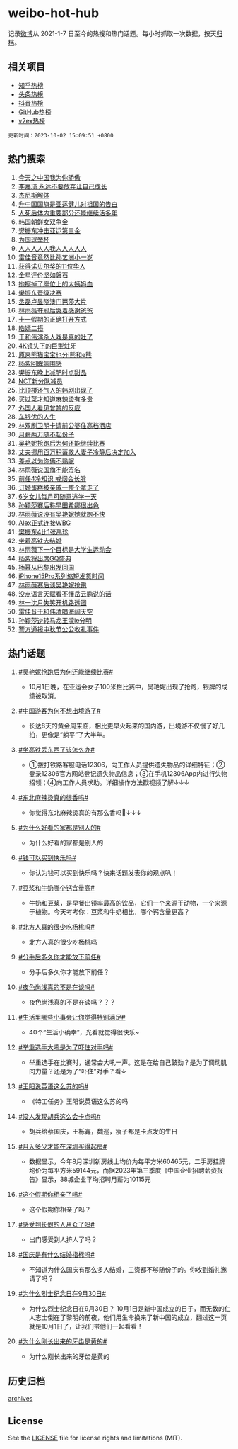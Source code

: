# weibo-hot-hub

记录[微博](https://www.weibo.com)从 2021-1-7 日至今的热搜和热门话题。每小时抓取一次数据，按天[归档](archives)。

## 相关项目

- [知乎热榜](https://github.com/lonnyzhang423/zhihu-hot-hub)
- [头条热榜](https://github.com/lonnyzhang423/toutiao-hot-hub)
- [抖音热榜](https://github.com/lonnyzhang423/douyin-hot-hub)
- [GitHub热榜](https://github.com/lonnyzhang423/github-hot-hub)
- [v2ex热榜](https://github.com/lonnyzhang423/v2ex-hot-hub)


`更新时间：2023-10-02 15:09:51 +0800`

## 热门搜索

1. [今天之中国我为你骄傲](https://m.weibo.cn/search?containerid=100103type%3D1%26t%3D10%26q%3D%23%E4%BB%8A%E5%A4%A9%E4%B9%8B%E4%B8%AD%E5%9B%BD%E6%88%91%E4%B8%BA%E4%BD%A0%E9%AA%84%E5%82%B2%23&stream_entry_id=51&isnewpage=1&extparam=seat%3D1%26c_type%3D51%26pos%3D0%26q%3D%2523%25E4%25BB%258A%25E5%25A4%25A9%25E4%25B9%258B%25E4%25B8%25AD%25E5%259B%25BD%25E6%2588%2591%25E4%25B8%25BA%25E4%25BD%25A0%25E9%25AA%2584%25E5%2582%25B2%2523%26cate%3D10103%26dgr%3D0%26filter_type%3Drealtimehot%26stream_entry_id%3D51%26display_time%3D1696230590%26pre_seqid%3D16962305905309816362)
1. [李嘉琦 永远不要放弃让自己成长](https://m.weibo.cn/search?containerid=100103type%3D1%26t%3D10%26q%3D%E6%9D%8E%E5%98%89%E7%90%A6+%E6%B0%B8%E8%BF%9C%E4%B8%8D%E8%A6%81%E6%94%BE%E5%BC%83%E8%AE%A9%E8%87%AA%E5%B7%B1%E6%88%90%E9%95%BF&stream_entry_id=31&isnewpage=1&extparam=seat%3D1%26pos%3D0%26q%3D%25E6%259D%258E%25E5%2598%2589%25E7%2590%25A6%2520%25E6%25B0%25B8%25E8%25BF%259C%25E4%25B8%258D%25E8%25A6%2581%25E6%2594%25BE%25E5%25BC%2583%25E8%25AE%25A9%25E8%2587%25AA%25E5%25B7%25B1%25E6%2588%2590%25E9%2595%25BF%26flag%3D1%26dgr%3D0%26c_type%3D31%26stream_entry_id%3D31%26realpos%3D1%26cate%3D5001%26filter_type%3Drealtimehot%26band_rank%3D1%26lcate%3D5001%26display_time%3D1696230590%26pre_seqid%3D16962305905309816362)
1. [杰尼斯解体](https://m.weibo.cn/search?containerid=100103type%3D1%26t%3D10%26q%3D%E6%9D%B0%E5%B0%BC%E6%96%AF%E8%A7%A3%E4%BD%93&stream_entry_id=31&isnewpage=1&extparam=seat%3D1%26pos%3D1%26q%3D%25E6%259D%25B0%25E5%25B0%25BC%25E6%2596%25AF%25E8%25A7%25A3%25E4%25BD%2593%26flag%3D16%26dgr%3D0%26c_type%3D31%26stream_entry_id%3D31%26realpos%3D2%26cate%3D5001%26filter_type%3Drealtimehot%26band_rank%3D2%26lcate%3D5001%26display_time%3D1696230590%26pre_seqid%3D16962305905309816362)
1. [升中国国旗是亚运健儿对祖国的告白](https://m.weibo.cn/search?containerid=100103type%3D1%26t%3D10%26q%3D%23%E5%8D%87%E4%B8%AD%E5%9B%BD%E5%9B%BD%E6%97%97%E6%98%AF%E4%BA%9A%E8%BF%90%E5%81%A5%E5%84%BF%E5%AF%B9%E7%A5%96%E5%9B%BD%E7%9A%84%E5%91%8A%E7%99%BD%23&stream_entry_id=31&isnewpage=1&extparam=seat%3D1%26pos%3D2%26q%3D%2523%25E5%258D%2587%25E4%25B8%25AD%25E5%259B%25BD%25E5%259B%25BD%25E6%2597%2597%25E6%2598%25AF%25E4%25BA%259A%25E8%25BF%2590%25E5%2581%25A5%25E5%2584%25BF%25E5%25AF%25B9%25E7%25A5%2596%25E5%259B%25BD%25E7%259A%2584%25E5%2591%258A%25E7%2599%25BD%2523%26flag%3D32768%26dgr%3D0%26c_type%3D31%26stream_entry_id%3D31%26realpos%3D3%26cate%3D5001%26filter_type%3Drealtimehot%26band_rank%3D3%26lcate%3D5001%26display_time%3D1696230590%26pre_seqid%3D16962305905309816362)
1. [人死后体内重要部分还能继续活多年](https://m.weibo.cn/search?containerid=100103type%3D1%26t%3D10%26q%3D%23%E4%BA%BA%E6%AD%BB%E5%90%8E%E4%BD%93%E5%86%85%E9%87%8D%E8%A6%81%E9%83%A8%E5%88%86%E8%BF%98%E8%83%BD%E7%BB%A7%E7%BB%AD%E6%B4%BB%E5%A4%9A%E5%B9%B4%23&stream_entry_id=31&isnewpage=1&extparam=seat%3D1%26pos%3D3%26q%3D%2523%25E4%25BA%25BA%25E6%25AD%25BB%25E5%2590%258E%25E4%25BD%2593%25E5%2586%2585%25E9%2587%258D%25E8%25A6%2581%25E9%2583%25A8%25E5%2588%2586%25E8%25BF%2598%25E8%2583%25BD%25E7%25BB%25A7%25E7%25BB%25AD%25E6%25B4%25BB%25E5%25A4%259A%25E5%25B9%25B4%2523%26flag%3D1%26dgr%3D0%26c_type%3D31%26stream_entry_id%3D31%26realpos%3D4%26cate%3D5001%26filter_type%3Drealtimehot%26band_rank%3D4%26lcate%3D5001%26display_time%3D1696230590%26pre_seqid%3D16962305905309816362)
1. [韩国朝鲜女双争金](https://m.weibo.cn/search?containerid=100103type%3D1%26t%3D10%26q%3D%23%E9%9F%A9%E5%9B%BD%E6%9C%9D%E9%B2%9C%E5%A5%B3%E5%8F%8C%E4%BA%89%E9%87%91%23&stream_entry_id=31&isnewpage=1&extparam=seat%3D1%26pos%3D4%26q%3D%2523%25E9%259F%25A9%25E5%259B%25BD%25E6%259C%259D%25E9%25B2%259C%25E5%25A5%25B3%25E5%258F%258C%25E4%25BA%2589%25E9%2587%2591%2523%26flag%3D1%26dgr%3D0%26c_type%3D31%26stream_entry_id%3D31%26realpos%3D5%26cate%3D5001%26filter_type%3Drealtimehot%26band_rank%3D5%26lcate%3D5001%26display_time%3D1696230590%26pre_seqid%3D16962305905309816362)
1. [樊振东冲击亚运第三金](https://m.weibo.cn/search?containerid=100103type%3D1%26t%3D10%26q%3D%23%E6%A8%8A%E6%8C%AF%E4%B8%9C%E5%86%B2%E5%87%BB%E4%BA%9A%E8%BF%90%E7%AC%AC%E4%B8%89%E9%87%91%23&stream_entry_id=31&isnewpage=1&extparam=seat%3D1%26pos%3D5%26q%3D%2523%25E6%25A8%258A%25E6%258C%25AF%25E4%25B8%259C%25E5%2586%25B2%25E5%2587%25BB%25E4%25BA%259A%25E8%25BF%2590%25E7%25AC%25AC%25E4%25B8%2589%25E9%2587%2591%2523%26flag%3D0%26dgr%3D0%26c_type%3D31%26stream_entry_id%3D31%26realpos%3D6%26cate%3D5001%26filter_type%3Drealtimehot%26band_rank%3D6%26lcate%3D5001%26display_time%3D1696230590%26pre_seqid%3D16962305905309816362)
1. [为国球举杯](https://m.weibo.cn/search?containerid=100103type%3D1%26t%3D10%26q%3D%23%E4%B8%BA%E5%9B%BD%E7%90%83%E4%B8%BE%E6%9D%AF%23&stream_entry_id=31&isnewpage=1&extparam=seat%3D1%26is_ad_pos%3D1%26pos%3D6%26q%3D%2523%25E4%25B8%25BA%25E5%259B%25BD%25E7%2590%2583%25E4%25B8%25BE%25E6%259D%25AF%2523%26filter_type%3Drealtimehot%26dgr%3D0%26adid%3D206751%26c_type%3D31%26stream_entry_id%3D31%26cate%3D5001%26topic_ad%3D1%26band_rank%3D7%26lcate%3D5001%26display_time%3D1696230590%26pre_seqid%3D16962305905309816362)
1. [人人人人人我人人人人人](https://m.weibo.cn/search?containerid=100103type%3D1%26t%3D10%26q%3D%23%E4%BA%BA%E4%BA%BA%E4%BA%BA%E4%BA%BA%E4%BA%BA%E6%88%91%E4%BA%BA%E4%BA%BA%E4%BA%BA%E4%BA%BA%E4%BA%BA%23&stream_entry_id=31&isnewpage=1&extparam=seat%3D1%26pos%3D7%26q%3D%2523%25E4%25BA%25BA%25E4%25BA%25BA%25E4%25BA%25BA%25E4%25BA%25BA%25E4%25BA%25BA%25E6%2588%2591%25E4%25BA%25BA%25E4%25BA%25BA%25E4%25BA%25BA%25E4%25BA%25BA%25E4%25BA%25BA%2523%26flag%3D2%26dgr%3D0%26c_type%3D31%26stream_entry_id%3D31%26realpos%3D7%26cate%3D5001%26filter_type%3Drealtimehot%26band_rank%3D7%26lcate%3D5001%26display_time%3D1696230590%26pre_seqid%3D16962305905309816362)
1. [雷佳音竟然比孙艺洲小一岁](https://m.weibo.cn/search?containerid=100103type%3D1%26t%3D10%26q%3D%23%E9%9B%B7%E4%BD%B3%E9%9F%B3%E7%AB%9F%E7%84%B6%E6%AF%94%E5%AD%99%E8%89%BA%E6%B4%B2%E5%B0%8F%E4%B8%80%E5%B2%81%23&stream_entry_id=31&isnewpage=1&extparam=seat%3D1%26pos%3D8%26q%3D%2523%25E9%259B%25B7%25E4%25BD%25B3%25E9%259F%25B3%25E7%25AB%259F%25E7%2584%25B6%25E6%25AF%2594%25E5%25AD%2599%25E8%2589%25BA%25E6%25B4%25B2%25E5%25B0%258F%25E4%25B8%2580%25E5%25B2%2581%2523%26flag%3D1%26dgr%3D0%26c_type%3D31%26stream_entry_id%3D31%26realpos%3D8%26cate%3D5001%26filter_type%3Drealtimehot%26band_rank%3D8%26lcate%3D5001%26display_time%3D1696230590%26pre_seqid%3D16962305905309816362)
1. [获得诺贝尔奖的11位华人](https://m.weibo.cn/search?containerid=100103type%3D1%26t%3D10%26q%3D%E8%8E%B7%E5%BE%97%E8%AF%BA%E8%B4%9D%E5%B0%94%E5%A5%96%E7%9A%8411%E4%BD%8D%E5%8D%8E%E4%BA%BA&stream_entry_id=31&isnewpage=1&extparam=seat%3D1%26pos%3D9%26q%3D%25E8%258E%25B7%25E5%25BE%2597%25E8%25AF%25BA%25E8%25B4%259D%25E5%25B0%2594%25E5%25A5%2596%25E7%259A%258411%25E4%25BD%258D%25E5%258D%258E%25E4%25BA%25BA%26flag%3D1%26dgr%3D0%26c_type%3D31%26stream_entry_id%3D31%26realpos%3D9%26cate%3D5001%26filter_type%3Drealtimehot%26band_rank%3D9%26lcate%3D5001%26display_time%3D1696230590%26pre_seqid%3D16962305905309816362)
1. [金星评价坚如磐石](https://m.weibo.cn/search?containerid=100103type%3D1%26t%3D10%26q%3D%23%E9%87%91%E6%98%9F%E8%AF%84%E4%BB%B7%E5%9D%9A%E5%A6%82%E7%A3%90%E7%9F%B3%23&stream_entry_id=31&isnewpage=1&extparam=seat%3D1%26pos%3D10%26q%3D%2523%25E9%2587%2591%25E6%2598%259F%25E8%25AF%2584%25E4%25BB%25B7%25E5%259D%259A%25E5%25A6%2582%25E7%25A3%2590%25E7%259F%25B3%2523%26flag%3D2%26dgr%3D0%26c_type%3D31%26stream_entry_id%3D31%26realpos%3D10%26cate%3D5001%26filter_type%3Drealtimehot%26band_rank%3D10%26lcate%3D5001%26display_time%3D1696230590%26pre_seqid%3D16962305905309816362)
1. [她擦掉了座位上的大姨妈血](https://m.weibo.cn/search?containerid=100103type%3D1%26t%3D10%26q%3D%23%E5%A5%B9%E6%93%A6%E6%8E%89%E4%BA%86%E5%BA%A7%E4%BD%8D%E4%B8%8A%E7%9A%84%E5%A4%A7%E5%A7%A8%E5%A6%88%E8%A1%80%23&stream_entry_id=31&isnewpage=1&extparam=seat%3D1%26pos%3D11%26q%3D%2523%25E5%25A5%25B9%25E6%2593%25A6%25E6%258E%2589%25E4%25BA%2586%25E5%25BA%25A7%25E4%25BD%258D%25E4%25B8%258A%25E7%259A%2584%25E5%25A4%25A7%25E5%25A7%25A8%25E5%25A6%2588%25E8%25A1%2580%2523%26flag%3D1%26dgr%3D0%26c_type%3D31%26stream_entry_id%3D31%26realpos%3D11%26cate%3D5001%26filter_type%3Drealtimehot%26band_rank%3D11%26lcate%3D5001%26display_time%3D1696230590%26pre_seqid%3D16962305905309816362)
1. [樊振东晋级决赛](https://m.weibo.cn/search?containerid=100103type%3D1%26t%3D10%26q%3D%23%E6%A8%8A%E6%8C%AF%E4%B8%9C%E6%99%8B%E7%BA%A7%E5%86%B3%E8%B5%9B%23&stream_entry_id=31&isnewpage=1&extparam=seat%3D1%26pos%3D12%26q%3D%2523%25E6%25A8%258A%25E6%258C%25AF%25E4%25B8%259C%25E6%2599%258B%25E7%25BA%25A7%25E5%2586%25B3%25E8%25B5%259B%2523%26flag%3D1%26dgr%3D0%26c_type%3D31%26stream_entry_id%3D31%26realpos%3D12%26cate%3D5001%26filter_type%3Drealtimehot%26band_rank%3D12%26lcate%3D5001%26display_time%3D1696230590%26pre_seqid%3D16962305905309816362)
1. [丞磊卢昱晓澳门芭莎大片](https://m.weibo.cn/search?containerid=100103type%3D1%26t%3D10%26q%3D%23%E4%B8%9E%E7%A3%8A%E5%8D%A2%E6%98%B1%E6%99%93%E6%BE%B3%E9%97%A8%E8%8A%AD%E8%8E%8E%E5%A4%A7%E7%89%87%23&stream_entry_id=31&isnewpage=1&extparam=seat%3D1%26pos%3D13%26q%3D%2523%25E4%25B8%259E%25E7%25A3%258A%25E5%258D%25A2%25E6%2598%25B1%25E6%2599%2593%25E6%25BE%25B3%25E9%2597%25A8%25E8%258A%25AD%25E8%258E%258E%25E5%25A4%25A7%25E7%2589%2587%2523%26flag%3D0%26dgr%3D0%26c_type%3D31%26stream_entry_id%3D31%26realpos%3D13%26cate%3D5001%26filter_type%3Drealtimehot%26band_rank%3D13%26lcate%3D5001%26display_time%3D1696230590%26pre_seqid%3D16962305905309816362)
1. [林雨薇夺冠后哭着感谢爸爸](https://m.weibo.cn/search?containerid=100103type%3D1%26t%3D10%26q%3D%23%E6%9E%97%E9%9B%A8%E8%96%87%E5%A4%BA%E5%86%A0%E5%90%8E%E5%93%AD%E7%9D%80%E6%84%9F%E8%B0%A2%E7%88%B8%E7%88%B8%23&stream_entry_id=31&isnewpage=1&extparam=seat%3D1%26pos%3D14%26q%3D%2523%25E6%259E%2597%25E9%259B%25A8%25E8%2596%2587%25E5%25A4%25BA%25E5%2586%25A0%25E5%2590%258E%25E5%2593%25AD%25E7%259D%2580%25E6%2584%259F%25E8%25B0%25A2%25E7%2588%25B8%25E7%2588%25B8%2523%26flag%3D32768%26dgr%3D0%26c_type%3D31%26stream_entry_id%3D31%26realpos%3D14%26cate%3D5001%26filter_type%3Drealtimehot%26band_rank%3D14%26lcate%3D5001%26display_time%3D1696230590%26pre_seqid%3D16962305905309816362)
1. [十一假期的正确打开方式](https://m.weibo.cn/search?containerid=100103type%3D1%26t%3D10%26q%3D%23%E5%8D%81%E4%B8%80%E5%81%87%E6%9C%9F%E7%9A%84%E6%AD%A3%E7%A1%AE%E6%89%93%E5%BC%80%E6%96%B9%E5%BC%8F%23&stream_entry_id=31&isnewpage=1&extparam=seat%3D1%26pos%3D15%26q%3D%2523%25E5%258D%2581%25E4%25B8%2580%25E5%2581%2587%25E6%259C%259F%25E7%259A%2584%25E6%25AD%25A3%25E7%25A1%25AE%25E6%2589%2593%25E5%25BC%2580%25E6%2596%25B9%25E5%25BC%258F%2523%26flag%3D0%26adid%3D206928%26dgr%3D0%26c_type%3D31%26stream_entry_id%3D31%26realpos%3D15%26cate%3D5001%26filter_type%3Drealtimehot%26band_rank%3D15%26lcate%3D5001%26display_time%3D1696230590%26pre_seqid%3D16962305905309816362)
1. [皓嫣二搭](https://m.weibo.cn/search?containerid=100103type%3D1%26t%3D10%26q%3D%E7%9A%93%E5%AB%A3%E4%BA%8C%E6%90%AD&stream_entry_id=31&isnewpage=1&extparam=seat%3D1%26pos%3D16%26q%3D%25E7%259A%2593%25E5%25AB%25A3%25E4%25BA%258C%25E6%2590%25AD%26flag%3D2%26dgr%3D0%26c_type%3D31%26stream_entry_id%3D31%26realpos%3D16%26cate%3D5001%26filter_type%3Drealtimehot%26band_rank%3D16%26lcate%3D5001%26display_time%3D1696230590%26pre_seqid%3D16962305905309816362)
1. [于和伟演杀人戏是真的吐了](https://m.weibo.cn/search?containerid=100103type%3D1%26t%3D10%26q%3D%23%E4%BA%8E%E5%92%8C%E4%BC%9F%E6%BC%94%E6%9D%80%E4%BA%BA%E6%88%8F%E6%98%AF%E7%9C%9F%E7%9A%84%E5%90%90%E4%BA%86%23&stream_entry_id=31&isnewpage=1&extparam=seat%3D1%26pos%3D17%26q%3D%2523%25E4%25BA%258E%25E5%2592%258C%25E4%25BC%259F%25E6%25BC%2594%25E6%259D%2580%25E4%25BA%25BA%25E6%2588%258F%25E6%2598%25AF%25E7%259C%259F%25E7%259A%2584%25E5%2590%2590%25E4%25BA%2586%2523%26flag%3D1%26dgr%3D0%26c_type%3D31%26stream_entry_id%3D31%26realpos%3D17%26cate%3D5001%26filter_type%3Drealtimehot%26band_rank%3D17%26lcate%3D5001%26display_time%3D1696230590%26pre_seqid%3D16962305905309816362)
1. [4K镜头下的巨型蛀牙](https://m.weibo.cn/search?containerid=100103type%3D1%26t%3D10%26q%3D4K%E9%95%9C%E5%A4%B4%E4%B8%8B%E7%9A%84%E5%B7%A8%E5%9E%8B%E8%9B%80%E7%89%99&stream_entry_id=31&isnewpage=1&extparam=seat%3D1%26pos%3D18%26q%3D4K%25E9%2595%259C%25E5%25A4%25B4%25E4%25B8%258B%25E7%259A%2584%25E5%25B7%25A8%25E5%259E%258B%25E8%259B%2580%25E7%2589%2599%26flag%3D1%26dgr%3D0%26c_type%3D31%26stream_entry_id%3D31%26realpos%3D18%26cate%3D5001%26filter_type%3Drealtimehot%26band_rank%3D18%26lcate%3D5001%26display_time%3D1696230590%26pre_seqid%3D16962305905309816362)
1. [原来熊猫宝宝也分i熊和e熊](https://m.weibo.cn/search?containerid=100103type%3D1%26t%3D10%26q%3D%23%E5%8E%9F%E6%9D%A5%E7%86%8A%E7%8C%AB%E5%AE%9D%E5%AE%9D%E4%B9%9F%E5%88%86i%E7%86%8A%E5%92%8Ce%E7%86%8A%23&stream_entry_id=31&isnewpage=1&extparam=seat%3D1%26pos%3D19%26q%3D%2523%25E5%258E%259F%25E6%259D%25A5%25E7%2586%258A%25E7%258C%25AB%25E5%25AE%259D%25E5%25AE%259D%25E4%25B9%259F%25E5%2588%2586i%25E7%2586%258A%25E5%2592%258Ce%25E7%2586%258A%2523%26flag%3D32768%26dgr%3D0%26c_type%3D31%26stream_entry_id%3D31%26realpos%3D19%26cate%3D5001%26filter_type%3Drealtimehot%26band_rank%3D19%26lcate%3D5001%26display_time%3D1696230590%26pre_seqid%3D16962305905309816362)
1. [杨紫回眸氛围感](https://m.weibo.cn/search?containerid=100103type%3D1%26t%3D10%26q%3D%23%E6%9D%A8%E7%B4%AB%E5%9B%9E%E7%9C%B8%E6%B0%9B%E5%9B%B4%E6%84%9F%23&stream_entry_id=31&isnewpage=1&extparam=seat%3D1%26pos%3D20%26q%3D%2523%25E6%259D%25A8%25E7%25B4%25AB%25E5%259B%259E%25E7%259C%25B8%25E6%25B0%259B%25E5%259B%25B4%25E6%2584%259F%2523%26flag%3D1%26dgr%3D0%26c_type%3D31%26stream_entry_id%3D31%26realpos%3D20%26cate%3D5001%26filter_type%3Drealtimehot%26band_rank%3D20%26lcate%3D5001%26display_time%3D1696230590%26pre_seqid%3D16962305905309816362)
1. [樊振东晚上减肥时点甜品](https://m.weibo.cn/search?containerid=100103type%3D1%26t%3D10%26q%3D%23%E6%A8%8A%E6%8C%AF%E4%B8%9C%E6%99%9A%E4%B8%8A%E5%87%8F%E8%82%A5%E6%97%B6%E7%82%B9%E7%94%9C%E5%93%81%23&stream_entry_id=31&isnewpage=1&extparam=seat%3D1%26pos%3D21%26q%3D%2523%25E6%25A8%258A%25E6%258C%25AF%25E4%25B8%259C%25E6%2599%259A%25E4%25B8%258A%25E5%2587%258F%25E8%2582%25A5%25E6%2597%25B6%25E7%2582%25B9%25E7%2594%259C%25E5%2593%2581%2523%26flag%3D0%26dgr%3D0%26c_type%3D31%26stream_entry_id%3D31%26realpos%3D21%26cate%3D5001%26filter_type%3Drealtimehot%26band_rank%3D21%26lcate%3D5001%26display_time%3D1696230590%26pre_seqid%3D16962305905309816362)
1. [NCT新分队减员](https://m.weibo.cn/search?containerid=100103type%3D1%26t%3D10%26q%3D%23NCT%E6%96%B0%E5%88%86%E9%98%9F%E5%87%8F%E5%91%98%23&stream_entry_id=31&isnewpage=1&extparam=seat%3D1%26pos%3D22%26q%3D%2523NCT%25E6%2596%25B0%25E5%2588%2586%25E9%2598%259F%25E5%2587%258F%25E5%2591%2598%2523%26flag%3D1%26dgr%3D0%26c_type%3D31%26stream_entry_id%3D31%26realpos%3D22%26cate%3D5001%26filter_type%3Drealtimehot%26band_rank%3D22%26lcate%3D5001%26display_time%3D1696230590%26pre_seqid%3D16962305905309816362)
1. [比顶楼还气人的韩剧出现了](https://m.weibo.cn/search?containerid=100103type%3D1%26t%3D10%26q%3D%23%E6%AF%94%E9%A1%B6%E6%A5%BC%E8%BF%98%E6%B0%94%E4%BA%BA%E7%9A%84%E9%9F%A9%E5%89%A7%E5%87%BA%E7%8E%B0%E4%BA%86%23&stream_entry_id=31&isnewpage=1&extparam=seat%3D1%26pos%3D23%26q%3D%2523%25E6%25AF%2594%25E9%25A1%25B6%25E6%25A5%25BC%25E8%25BF%2598%25E6%25B0%2594%25E4%25BA%25BA%25E7%259A%2584%25E9%259F%25A9%25E5%2589%25A7%25E5%2587%25BA%25E7%258E%25B0%25E4%25BA%2586%2523%26flag%3D0%26dgr%3D0%26c_type%3D31%26stream_entry_id%3D31%26realpos%3D23%26cate%3D5001%26filter_type%3Drealtimehot%26band_rank%3D23%26lcate%3D5001%26display_time%3D1696230590%26pre_seqid%3D16962305905309816362)
1. [买过菜才知道麻辣烫有多贵](https://m.weibo.cn/search?containerid=100103type%3D1%26t%3D10%26q%3D%23%E4%B9%B0%E8%BF%87%E8%8F%9C%E6%89%8D%E7%9F%A5%E9%81%93%E9%BA%BB%E8%BE%A3%E7%83%AB%E6%9C%89%E5%A4%9A%E8%B4%B5%23&stream_entry_id=31&isnewpage=1&extparam=seat%3D1%26pos%3D24%26q%3D%2523%25E4%25B9%25B0%25E8%25BF%2587%25E8%258F%259C%25E6%2589%258D%25E7%259F%25A5%25E9%2581%2593%25E9%25BA%25BB%25E8%25BE%25A3%25E7%2583%25AB%25E6%259C%2589%25E5%25A4%259A%25E8%25B4%25B5%2523%26flag%3D1%26dgr%3D0%26c_type%3D31%26stream_entry_id%3D31%26realpos%3D24%26cate%3D5001%26filter_type%3Drealtimehot%26band_rank%3D24%26lcate%3D5001%26display_time%3D1696230590%26pre_seqid%3D16962305905309816362)
1. [外国人看见曾黎的反应](https://m.weibo.cn/search?containerid=100103type%3D1%26t%3D10%26q%3D%23%E5%A4%96%E5%9B%BD%E4%BA%BA%E7%9C%8B%E8%A7%81%E6%9B%BE%E9%BB%8E%E7%9A%84%E5%8F%8D%E5%BA%94%23&stream_entry_id=31&isnewpage=1&extparam=seat%3D1%26pos%3D25%26q%3D%2523%25E5%25A4%2596%25E5%259B%25BD%25E4%25BA%25BA%25E7%259C%258B%25E8%25A7%2581%25E6%259B%25BE%25E9%25BB%258E%25E7%259A%2584%25E5%258F%258D%25E5%25BA%2594%2523%26flag%3D2%26dgr%3D0%26c_type%3D31%26stream_entry_id%3D31%26realpos%3D25%26cate%3D5001%26filter_type%3Drealtimehot%26band_rank%3D25%26lcate%3D5001%26display_time%3D1696230590%26pre_seqid%3D16962305905309816362)
1. [车银优的人生](https://m.weibo.cn/search?containerid=100103type%3D1%26t%3D10%26q%3D%23%E8%BD%A6%E9%93%B6%E4%BC%98%E7%9A%84%E4%BA%BA%E7%94%9F%23&stream_entry_id=31&isnewpage=1&extparam=seat%3D1%26pos%3D26%26q%3D%2523%25E8%25BD%25A6%25E9%2593%25B6%25E4%25BC%2598%25E7%259A%2584%25E4%25BA%25BA%25E7%2594%259F%2523%26flag%3D1%26dgr%3D0%26c_type%3D31%26stream_entry_id%3D31%26realpos%3D26%26cate%3D5001%26filter_type%3Drealtimehot%26band_rank%3D26%26lcate%3D5001%26display_time%3D1696230590%26pre_seqid%3D16962305905309816362)
1. [林双刷卫明卡请前公婆住高档酒店](https://m.weibo.cn/search?containerid=100103type%3D1%26t%3D10%26q%3D%23%E6%9E%97%E5%8F%8C%E5%88%B7%E5%8D%AB%E6%98%8E%E5%8D%A1%E8%AF%B7%E5%89%8D%E5%85%AC%E5%A9%86%E4%BD%8F%E9%AB%98%E6%A1%A3%E9%85%92%E5%BA%97%23&stream_entry_id=31&isnewpage=1&extparam=seat%3D1%26pos%3D27%26q%3D%2523%25E6%259E%2597%25E5%258F%258C%25E5%2588%25B7%25E5%258D%25AB%25E6%2598%258E%25E5%258D%25A1%25E8%25AF%25B7%25E5%2589%258D%25E5%2585%25AC%25E5%25A9%2586%25E4%25BD%258F%25E9%25AB%2598%25E6%25A1%25A3%25E9%2585%2592%25E5%25BA%2597%2523%26flag%3D1%26dgr%3D0%26c_type%3D31%26stream_entry_id%3D31%26realpos%3D27%26cate%3D5001%26filter_type%3Drealtimehot%26band_rank%3D27%26lcate%3D5001%26display_time%3D1696230590%26pre_seqid%3D16962305905309816362)
1. [月薪两万随不起份子](https://m.weibo.cn/search?containerid=100103type%3D1%26t%3D10%26q%3D%23%E6%9C%88%E8%96%AA%E4%B8%A4%E4%B8%87%E9%9A%8F%E4%B8%8D%E8%B5%B7%E4%BB%BD%E5%AD%90%23&stream_entry_id=31&isnewpage=1&extparam=seat%3D1%26pos%3D28%26q%3D%2523%25E6%259C%2588%25E8%2596%25AA%25E4%25B8%25A4%25E4%25B8%2587%25E9%259A%258F%25E4%25B8%258D%25E8%25B5%25B7%25E4%25BB%25BD%25E5%25AD%2590%2523%26flag%3D1%26dgr%3D0%26c_type%3D31%26stream_entry_id%3D31%26realpos%3D28%26cate%3D5001%26filter_type%3Drealtimehot%26band_rank%3D28%26lcate%3D5001%26display_time%3D1696230590%26pre_seqid%3D16962305905309816362)
1. [吴艳妮抢跑后为何还能继续比赛](https://m.weibo.cn/search?containerid=100103type%3D1%26t%3D10%26q%3D%23%E5%90%B4%E8%89%B3%E5%A6%AE%E6%8A%A2%E8%B7%91%E5%90%8E%E4%B8%BA%E4%BD%95%E8%BF%98%E8%83%BD%E7%BB%A7%E7%BB%AD%E6%AF%94%E8%B5%9B%23&stream_entry_id=31&isnewpage=1&extparam=seat%3D1%26pos%3D29%26q%3D%2523%25E5%2590%25B4%25E8%2589%25B3%25E5%25A6%25AE%25E6%258A%25A2%25E8%25B7%2591%25E5%2590%258E%25E4%25B8%25BA%25E4%25BD%2595%25E8%25BF%2598%25E8%2583%25BD%25E7%25BB%25A7%25E7%25BB%25AD%25E6%25AF%2594%25E8%25B5%259B%2523%26flag%3D0%26dgr%3D0%26c_type%3D31%26stream_entry_id%3D31%26realpos%3D29%26cate%3D5001%26filter_type%3Drealtimehot%26band_rank%3D29%26lcate%3D5001%26display_time%3D1696230590%26pre_seqid%3D16962305905309816362)
1. [丈夫挪用百万积蓄救人妻子冷静后决定加入](https://m.weibo.cn/search?containerid=100103type%3D1%26t%3D10%26q%3D%23%E4%B8%88%E5%A4%AB%E6%8C%AA%E7%94%A8%E7%99%BE%E4%B8%87%E7%A7%AF%E8%93%84%E6%95%91%E4%BA%BA%E5%A6%BB%E5%AD%90%E5%86%B7%E9%9D%99%E5%90%8E%E5%86%B3%E5%AE%9A%E5%8A%A0%E5%85%A5%23&stream_entry_id=31&isnewpage=1&extparam=seat%3D1%26pos%3D30%26q%3D%2523%25E4%25B8%2588%25E5%25A4%25AB%25E6%258C%25AA%25E7%2594%25A8%25E7%2599%25BE%25E4%25B8%2587%25E7%25A7%25AF%25E8%2593%2584%25E6%2595%2591%25E4%25BA%25BA%25E5%25A6%25BB%25E5%25AD%2590%25E5%2586%25B7%25E9%259D%2599%25E5%2590%258E%25E5%2586%25B3%25E5%25AE%259A%25E5%258A%25A0%25E5%2585%25A5%2523%26flag%3D32768%26dgr%3D0%26c_type%3D31%26stream_entry_id%3D31%26realpos%3D30%26cate%3D5001%26filter_type%3Drealtimehot%26band_rank%3D30%26lcate%3D5001%26display_time%3D1696230590%26pre_seqid%3D16962305905309816362)
1. [差点以为你俩不熟呢](https://m.weibo.cn/search?containerid=100103type%3D1%26t%3D10%26q%3D%23%E5%B7%AE%E7%82%B9%E4%BB%A5%E4%B8%BA%E4%BD%A0%E4%BF%A9%E4%B8%8D%E7%86%9F%E5%91%A2%23&stream_entry_id=31&isnewpage=1&extparam=seat%3D1%26pos%3D31%26q%3D%2523%25E5%25B7%25AE%25E7%2582%25B9%25E4%25BB%25A5%25E4%25B8%25BA%25E4%25BD%25A0%25E4%25BF%25A9%25E4%25B8%258D%25E7%2586%259F%25E5%2591%25A2%2523%26flag%3D1%26dgr%3D0%26c_type%3D31%26stream_entry_id%3D31%26realpos%3D31%26cate%3D5001%26filter_type%3Drealtimehot%26band_rank%3D31%26lcate%3D5001%26display_time%3D1696230590%26pre_seqid%3D16962305905309816362)
1. [林雨薇说国旗不能签名](https://m.weibo.cn/search?containerid=100103type%3D1%26t%3D10%26q%3D%23%E6%9E%97%E9%9B%A8%E8%96%87%E8%AF%B4%E5%9B%BD%E6%97%97%E4%B8%8D%E8%83%BD%E7%AD%BE%E5%90%8D%23&stream_entry_id=31&isnewpage=1&extparam=seat%3D1%26pos%3D32%26q%3D%2523%25E6%259E%2597%25E9%259B%25A8%25E8%2596%2587%25E8%25AF%25B4%25E5%259B%25BD%25E6%2597%2597%25E4%25B8%258D%25E8%2583%25BD%25E7%25AD%25BE%25E5%2590%258D%2523%26flag%3D1%26dgr%3D0%26c_type%3D31%26stream_entry_id%3D31%26realpos%3D32%26cate%3D5001%26filter_type%3Drealtimehot%26band_rank%3D32%26lcate%3D5001%26display_time%3D1696230590%26pre_seqid%3D16962305905309816362)
1. [前任4冷知识 戒烟会长胖](https://m.weibo.cn/search?containerid=100103type%3D1%26t%3D10%26q%3D%E5%89%8D%E4%BB%BB4%E5%86%B7%E7%9F%A5%E8%AF%86+%E6%88%92%E7%83%9F%E4%BC%9A%E9%95%BF%E8%83%96&stream_entry_id=31&isnewpage=1&extparam=seat%3D1%26pos%3D33%26q%3D%25E5%2589%258D%25E4%25BB%25BB4%25E5%2586%25B7%25E7%259F%25A5%25E8%25AF%2586%2520%25E6%2588%2592%25E7%2583%259F%25E4%25BC%259A%25E9%2595%25BF%25E8%2583%2596%26flag%3D0%26dgr%3D0%26c_type%3D31%26stream_entry_id%3D31%26realpos%3D33%26cate%3D5001%26filter_type%3Drealtimehot%26band_rank%3D33%26lcate%3D5001%26display_time%3D1696230590%26pre_seqid%3D16962305905309816362)
1. [订婚蛋糕被亲戚一整个拿走了](https://m.weibo.cn/search?containerid=100103type%3D1%26t%3D10%26q%3D%23%E8%AE%A2%E5%A9%9A%E8%9B%8B%E7%B3%95%E8%A2%AB%E4%BA%B2%E6%88%9A%E4%B8%80%E6%95%B4%E4%B8%AA%E6%8B%BF%E8%B5%B0%E4%BA%86%23&stream_entry_id=31&isnewpage=1&extparam=seat%3D1%26pos%3D34%26q%3D%2523%25E8%25AE%25A2%25E5%25A9%259A%25E8%259B%258B%25E7%25B3%2595%25E8%25A2%25AB%25E4%25BA%25B2%25E6%2588%259A%25E4%25B8%2580%25E6%2595%25B4%25E4%25B8%25AA%25E6%258B%25BF%25E8%25B5%25B0%25E4%25BA%2586%2523%26flag%3D0%26dgr%3D0%26c_type%3D31%26stream_entry_id%3D31%26realpos%3D34%26cate%3D5001%26filter_type%3Drealtimehot%26band_rank%3D34%26lcate%3D5001%26display_time%3D1696230590%26pre_seqid%3D16962305905309816362)
1. [6岁女儿每月可随意逃学一天](https://m.weibo.cn/search?containerid=100103type%3D1%26t%3D10%26q%3D6%E5%B2%81%E5%A5%B3%E5%84%BF%E6%AF%8F%E6%9C%88%E5%8F%AF%E9%9A%8F%E6%84%8F%E9%80%83%E5%AD%A6%E4%B8%80%E5%A4%A9&stream_entry_id=31&isnewpage=1&extparam=seat%3D1%26pos%3D35%26q%3D6%25E5%25B2%2581%25E5%25A5%25B3%25E5%2584%25BF%25E6%25AF%258F%25E6%259C%2588%25E5%258F%25AF%25E9%259A%258F%25E6%2584%258F%25E9%2580%2583%25E5%25AD%25A6%25E4%25B8%2580%25E5%25A4%25A9%26flag%3D0%26dgr%3D0%26c_type%3D31%26stream_entry_id%3D31%26realpos%3D35%26cate%3D5001%26filter_type%3Drealtimehot%26band_rank%3D35%26lcate%3D5001%26display_time%3D1696230590%26pre_seqid%3D16962305905309816362)
1. [孙颖莎赛后称早田希娜很出色](https://m.weibo.cn/search?containerid=100103type%3D1%26t%3D10%26q%3D%23%E5%AD%99%E9%A2%96%E8%8E%8E%E8%B5%9B%E5%90%8E%E7%A7%B0%E6%97%A9%E7%94%B0%E5%B8%8C%E5%A8%9C%E5%BE%88%E5%87%BA%E8%89%B2%23&stream_entry_id=31&isnewpage=1&extparam=seat%3D1%26pos%3D36%26q%3D%2523%25E5%25AD%2599%25E9%25A2%2596%25E8%258E%258E%25E8%25B5%259B%25E5%2590%258E%25E7%25A7%25B0%25E6%2597%25A9%25E7%2594%25B0%25E5%25B8%258C%25E5%25A8%259C%25E5%25BE%2588%25E5%2587%25BA%25E8%2589%25B2%2523%26flag%3D32768%26dgr%3D0%26c_type%3D31%26stream_entry_id%3D31%26realpos%3D36%26cate%3D5001%26filter_type%3Drealtimehot%26band_rank%3D36%26lcate%3D5001%26display_time%3D1696230590%26pre_seqid%3D16962305905309816362)
1. [林雨薇说没有吴艳妮她就跑不快](https://m.weibo.cn/search?containerid=100103type%3D1%26t%3D10%26q%3D%23%E6%9E%97%E9%9B%A8%E8%96%87%E8%AF%B4%E6%B2%A1%E6%9C%89%E5%90%B4%E8%89%B3%E5%A6%AE%E5%A5%B9%E5%B0%B1%E8%B7%91%E4%B8%8D%E5%BF%AB%23&stream_entry_id=31&isnewpage=1&extparam=seat%3D1%26pos%3D37%26q%3D%2523%25E6%259E%2597%25E9%259B%25A8%25E8%2596%2587%25E8%25AF%25B4%25E6%25B2%25A1%25E6%259C%2589%25E5%2590%25B4%25E8%2589%25B3%25E5%25A6%25AE%25E5%25A5%25B9%25E5%25B0%25B1%25E8%25B7%2591%25E4%25B8%258D%25E5%25BF%25AB%2523%26flag%3D0%26dgr%3D0%26c_type%3D31%26stream_entry_id%3D31%26realpos%3D37%26cate%3D5001%26filter_type%3Drealtimehot%26band_rank%3D37%26lcate%3D5001%26display_time%3D1696230590%26pre_seqid%3D16962305905309816362)
1. [Alex正式连接WBG](https://m.weibo.cn/search?containerid=100103type%3D1%26t%3D10%26q%3D%23Alex%E6%AD%A3%E5%BC%8F%E8%BF%9E%E6%8E%A5WBG%23&stream_entry_id=31&isnewpage=1&extparam=seat%3D1%26pos%3D38%26q%3D%2523Alex%25E6%25AD%25A3%25E5%25BC%258F%25E8%25BF%259E%25E6%258E%25A5WBG%2523%26flag%3D0%26dgr%3D0%26c_type%3D31%26stream_entry_id%3D31%26realpos%3D38%26cate%3D5001%26filter_type%3Drealtimehot%26band_rank%3D38%26lcate%3D5001%26display_time%3D1696230590%26pre_seqid%3D16962305905309816362)
1. [樊振东4比1张禹珍](https://m.weibo.cn/search?containerid=100103type%3D1%26t%3D10%26q%3D%23%E6%A8%8A%E6%8C%AF%E4%B8%9C4%E6%AF%941%E5%BC%A0%E7%A6%B9%E7%8F%8D%23&stream_entry_id=31&isnewpage=1&extparam=seat%3D1%26pos%3D39%26q%3D%2523%25E6%25A8%258A%25E6%258C%25AF%25E4%25B8%259C4%25E6%25AF%25941%25E5%25BC%25A0%25E7%25A6%25B9%25E7%258F%258D%2523%26flag%3D1%26dgr%3D0%26c_type%3D31%26stream_entry_id%3D31%26realpos%3D39%26cate%3D5001%26filter_type%3Drealtimehot%26band_rank%3D39%26lcate%3D5001%26display_time%3D1696230590%26pre_seqid%3D16962305905309816362)
1. [坐着高铁去结婚](https://m.weibo.cn/search?containerid=100103type%3D1%26t%3D10%26q%3D%23%E5%9D%90%E7%9D%80%E9%AB%98%E9%93%81%E5%8E%BB%E7%BB%93%E5%A9%9A%23&stream_entry_id=31&isnewpage=1&extparam=seat%3D1%26pos%3D40%26q%3D%2523%25E5%259D%2590%25E7%259D%2580%25E9%25AB%2598%25E9%2593%2581%25E5%258E%25BB%25E7%25BB%2593%25E5%25A9%259A%2523%26flag%3D1%26dgr%3D0%26c_type%3D31%26stream_entry_id%3D31%26realpos%3D40%26cate%3D5001%26filter_type%3Drealtimehot%26band_rank%3D40%26lcate%3D5001%26display_time%3D1696230590%26pre_seqid%3D16962305905309816362)
1. [林雨薇下一个目标是大学生运动会](https://m.weibo.cn/search?containerid=100103type%3D1%26t%3D10%26q%3D%23%E6%9E%97%E9%9B%A8%E8%96%87%E4%B8%8B%E4%B8%80%E4%B8%AA%E7%9B%AE%E6%A0%87%E6%98%AF%E5%A4%A7%E5%AD%A6%E7%94%9F%E8%BF%90%E5%8A%A8%E4%BC%9A%23&stream_entry_id=31&isnewpage=1&extparam=seat%3D1%26pos%3D41%26q%3D%2523%25E6%259E%2597%25E9%259B%25A8%25E8%2596%2587%25E4%25B8%258B%25E4%25B8%2580%25E4%25B8%25AA%25E7%259B%25AE%25E6%25A0%2587%25E6%2598%25AF%25E5%25A4%25A7%25E5%25AD%25A6%25E7%2594%259F%25E8%25BF%2590%25E5%258A%25A8%25E4%25BC%259A%2523%26flag%3D32768%26dgr%3D0%26c_type%3D31%26stream_entry_id%3D31%26realpos%3D41%26cate%3D5001%26filter_type%3Drealtimehot%26band_rank%3D41%26lcate%3D5001%26display_time%3D1696230590%26pre_seqid%3D16962305905309816362)
1. [杨紫将出席GQ盛典](https://m.weibo.cn/search?containerid=100103type%3D1%26t%3D10%26q%3D%23%E6%9D%A8%E7%B4%AB%E5%B0%86%E5%87%BA%E5%B8%ADGQ%E7%9B%9B%E5%85%B8%23&stream_entry_id=31&isnewpage=1&extparam=seat%3D1%26pos%3D42%26q%3D%2523%25E6%259D%25A8%25E7%25B4%25AB%25E5%25B0%2586%25E5%2587%25BA%25E5%25B8%25ADGQ%25E7%259B%259B%25E5%2585%25B8%2523%26flag%3D0%26dgr%3D0%26c_type%3D31%26stream_entry_id%3D31%26realpos%3D42%26cate%3D5001%26filter_type%3Drealtimehot%26band_rank%3D42%26lcate%3D5001%26display_time%3D1696230590%26pre_seqid%3D16962305905309816362)
1. [杨幂从巴黎出发回国](https://m.weibo.cn/search?containerid=100103type%3D1%26t%3D10%26q%3D%23%E6%9D%A8%E5%B9%82%E4%BB%8E%E5%B7%B4%E9%BB%8E%E5%87%BA%E5%8F%91%E5%9B%9E%E5%9B%BD%23&stream_entry_id=31&isnewpage=1&extparam=seat%3D1%26pos%3D43%26q%3D%2523%25E6%259D%25A8%25E5%25B9%2582%25E4%25BB%258E%25E5%25B7%25B4%25E9%25BB%258E%25E5%2587%25BA%25E5%258F%2591%25E5%259B%259E%25E5%259B%25BD%2523%26flag%3D0%26dgr%3D0%26c_type%3D31%26stream_entry_id%3D31%26realpos%3D43%26cate%3D5001%26filter_type%3Drealtimehot%26band_rank%3D43%26lcate%3D5001%26display_time%3D1696230590%26pre_seqid%3D16962305905309816362)
1. [iPhone15Pro系列缩短发货时间](https://m.weibo.cn/search?containerid=100103type%3D1%26t%3D10%26q%3D%23iPhone15Pro%E7%B3%BB%E5%88%97%E7%BC%A9%E7%9F%AD%E5%8F%91%E8%B4%A7%E6%97%B6%E9%97%B4%23&stream_entry_id=31&isnewpage=1&extparam=seat%3D1%26pos%3D44%26q%3D%2523iPhone15Pro%25E7%25B3%25BB%25E5%2588%2597%25E7%25BC%25A9%25E7%259F%25AD%25E5%258F%2591%25E8%25B4%25A7%25E6%2597%25B6%25E9%2597%25B4%2523%26flag%3D1%26dgr%3D0%26c_type%3D31%26stream_entry_id%3D31%26realpos%3D44%26cate%3D5001%26filter_type%3Drealtimehot%26band_rank%3D44%26lcate%3D5001%26display_time%3D1696230590%26pre_seqid%3D16962305905309816362)
1. [林雨薇赛后谈吴艳妮抢跑](https://m.weibo.cn/search?containerid=100103type%3D1%26t%3D10%26q%3D%23%E6%9E%97%E9%9B%A8%E8%96%87%E8%B5%9B%E5%90%8E%E8%B0%88%E5%90%B4%E8%89%B3%E5%A6%AE%E6%8A%A2%E8%B7%91%23&stream_entry_id=31&isnewpage=1&extparam=seat%3D1%26pos%3D45%26q%3D%2523%25E6%259E%2597%25E9%259B%25A8%25E8%2596%2587%25E8%25B5%259B%25E5%2590%258E%25E8%25B0%2588%25E5%2590%25B4%25E8%2589%25B3%25E5%25A6%25AE%25E6%258A%25A2%25E8%25B7%2591%2523%26flag%3D0%26dgr%3D0%26c_type%3D31%26stream_entry_id%3D31%26realpos%3D45%26cate%3D5001%26filter_type%3Drealtimehot%26band_rank%3D45%26lcate%3D5001%26display_time%3D1696230590%26pre_seqid%3D16962305905309816362)
1. [没点语言天赋看不懂岳云鹏说的话](https://m.weibo.cn/search?containerid=100103type%3D1%26t%3D10%26q%3D%23%E6%B2%A1%E7%82%B9%E8%AF%AD%E8%A8%80%E5%A4%A9%E8%B5%8B%E7%9C%8B%E4%B8%8D%E6%87%82%E5%B2%B3%E4%BA%91%E9%B9%8F%E8%AF%B4%E7%9A%84%E8%AF%9D%23&stream_entry_id=31&isnewpage=1&extparam=seat%3D1%26pos%3D46%26q%3D%2523%25E6%25B2%25A1%25E7%2582%25B9%25E8%25AF%25AD%25E8%25A8%2580%25E5%25A4%25A9%25E8%25B5%258B%25E7%259C%258B%25E4%25B8%258D%25E6%2587%2582%25E5%25B2%25B3%25E4%25BA%2591%25E9%25B9%258F%25E8%25AF%25B4%25E7%259A%2584%25E8%25AF%259D%2523%26flag%3D1%26dgr%3D0%26c_type%3D31%26stream_entry_id%3D31%26realpos%3D46%26cate%3D5001%26filter_type%3Drealtimehot%26band_rank%3D46%26lcate%3D5001%26display_time%3D1696230590%26pre_seqid%3D16962305905309816362)
1. [林一沈月失笑开机路透图](https://m.weibo.cn/search?containerid=100103type%3D1%26t%3D10%26q%3D%23%E6%9E%97%E4%B8%80%E6%B2%88%E6%9C%88%E5%A4%B1%E7%AC%91%E5%BC%80%E6%9C%BA%E8%B7%AF%E9%80%8F%E5%9B%BE%23&stream_entry_id=31&isnewpage=1&extparam=seat%3D1%26pos%3D47%26q%3D%2523%25E6%259E%2597%25E4%25B8%2580%25E6%25B2%2588%25E6%259C%2588%25E5%25A4%25B1%25E7%25AC%2591%25E5%25BC%2580%25E6%259C%25BA%25E8%25B7%25AF%25E9%2580%258F%25E5%259B%25BE%2523%26flag%3D0%26dgr%3D0%26c_type%3D31%26stream_entry_id%3D31%26realpos%3D47%26cate%3D5001%26filter_type%3Drealtimehot%26band_rank%3D47%26lcate%3D5001%26display_time%3D1696230590%26pre_seqid%3D16962305905309816362)
1. [雷佳音于和伟清唱海阔天空](https://m.weibo.cn/search?containerid=100103type%3D1%26t%3D10%26q%3D%23%E9%9B%B7%E4%BD%B3%E9%9F%B3%E4%BA%8E%E5%92%8C%E4%BC%9F%E6%B8%85%E5%94%B1%E6%B5%B7%E9%98%94%E5%A4%A9%E7%A9%BA%23&stream_entry_id=31&isnewpage=1&extparam=seat%3D1%26pos%3D48%26q%3D%2523%25E9%259B%25B7%25E4%25BD%25B3%25E9%259F%25B3%25E4%25BA%258E%25E5%2592%258C%25E4%25BC%259F%25E6%25B8%2585%25E5%2594%25B1%25E6%25B5%25B7%25E9%2598%2594%25E5%25A4%25A9%25E7%25A9%25BA%2523%26flag%3D0%26dgr%3D0%26c_type%3D31%26stream_entry_id%3D31%26realpos%3D48%26cate%3D5001%26filter_type%3Drealtimehot%26band_rank%3D48%26lcate%3D5001%26display_time%3D1696230590%26pre_seqid%3D16962305905309816362)
1. [孙颖莎逆转马龙王濛ie分明](https://m.weibo.cn/search?containerid=100103type%3D1%26t%3D10%26q%3D%23%E5%AD%99%E9%A2%96%E8%8E%8E%E9%80%86%E8%BD%AC%E9%A9%AC%E9%BE%99%E7%8E%8B%E6%BF%9Bie%E5%88%86%E6%98%8E%23&stream_entry_id=31&isnewpage=1&extparam=seat%3D1%26pos%3D49%26q%3D%2523%25E5%25AD%2599%25E9%25A2%2596%25E8%258E%258E%25E9%2580%2586%25E8%25BD%25AC%25E9%25A9%25AC%25E9%25BE%2599%25E7%258E%258B%25E6%25BF%259Bie%25E5%2588%2586%25E6%2598%258E%2523%26flag%3D0%26dgr%3D0%26c_type%3D31%26stream_entry_id%3D31%26realpos%3D49%26cate%3D5001%26filter_type%3Drealtimehot%26band_rank%3D49%26lcate%3D5001%26display_time%3D1696230590%26pre_seqid%3D16962305905309816362)
1. [警方通报中秋节公公收礼事件](https://m.weibo.cn/search?containerid=100103type%3D1%26t%3D10%26q%3D%23%E8%AD%A6%E6%96%B9%E9%80%9A%E6%8A%A5%E4%B8%AD%E7%A7%8B%E8%8A%82%E5%85%AC%E5%85%AC%E6%94%B6%E7%A4%BC%E4%BA%8B%E4%BB%B6%23&stream_entry_id=31&isnewpage=1&extparam=seat%3D1%26pos%3D50%26q%3D%2523%25E8%25AD%25A6%25E6%2596%25B9%25E9%2580%259A%25E6%258A%25A5%25E4%25B8%25AD%25E7%25A7%258B%25E8%258A%2582%25E5%2585%25AC%25E5%2585%25AC%25E6%2594%25B6%25E7%25A4%25BC%25E4%25BA%258B%25E4%25BB%25B6%2523%26flag%3D0%26dgr%3D0%26c_type%3D31%26stream_entry_id%3D31%26realpos%3D50%26cate%3D5001%26filter_type%3Drealtimehot%26band_rank%3D50%26lcate%3D5001%26display_time%3D1696230590%26pre_seqid%3D16962305905309816362)

## 热门话题

1. [#吴艳妮抢跑后为何还能继续比赛#](https://m.weibo.cn/search?containerid=231522type%3D1%26t%3D10%26q%3D%23%E5%90%B4%E8%89%B3%E5%A6%AE%E6%8A%A2%E8%B7%91%E5%90%8E%E4%B8%BA%E4%BD%95%E8%BF%98%E8%83%BD%E7%BB%A7%E7%BB%AD%E6%AF%94%E8%B5%9B%23&stream_entry_id=128&isnewpage=1&extparam=seat%3D1%26cate%3D5004%26pos%3D1-0-0%26dgr%3D0%26unitid%3D1696201892808%26c_type%3D128%26lcate%3D5004%26display_time%3D1696230591%26pre_seqid%3D169623059154096408135)
    - 10月1日晚，在亚运会女子100米栏比赛中，吴艳妮出现了抢跑，银牌的成绩被取消。

1. [#中国游客为何不想出境游了#](https://m.weibo.cn/search?containerid=231522type%3D1%26t%3D10%26q%3D%23%E4%B8%AD%E5%9B%BD%E6%B8%B8%E5%AE%A2%E4%B8%BA%E4%BD%95%E4%B8%8D%E6%83%B3%E5%87%BA%E5%A2%83%E6%B8%B8%E4%BA%86%23&stream_entry_id=128&isnewpage=1&extparam=seat%3D1%26cate%3D5004%26pos%3D1-0-1%26dgr%3D0%26unitid%3D1696202794592%26c_type%3D128%26lcate%3D5004%26display_time%3D1696230591%26pre_seqid%3D169623059154096408135)
    - 长达8天的黄金周来临，相比更早火起来的国内游，出境游不仅慢了好几拍，更像是“躺平”了大半年。

1. [#坐高铁丢东西了该怎么办#](https://m.weibo.cn/search?containerid=231522type%3D1%26t%3D10%26q%3D%23%E5%9D%90%E9%AB%98%E9%93%81%E4%B8%A2%E4%B8%9C%E8%A5%BF%E4%BA%86%E8%AF%A5%E6%80%8E%E4%B9%88%E5%8A%9E%23&stream_entry_id=128&isnewpage=1&extparam=seat%3D1%26cate%3D5004%26pos%3D1-0-2%26dgr%3D0%26unitid%3D1696221088395%26c_type%3D128%26lcate%3D5004%26display_time%3D1696230591%26pre_seqid%3D169623059154096408135)
    - ①拨打铁路客服电话12306，向工作人员提供遗失物品的详细特征；②登录12306官方网站登记遗失物品信息；③在手机12306App内进行失物招领；④向工作人员求助。详细操作方法戳视频了解↓↓↓

1. [#东北麻辣烫真的很香吗#](https://m.weibo.cn/search?containerid=231522type%3D1%26t%3D10%26q%3D%23%E4%B8%9C%E5%8C%97%E9%BA%BB%E8%BE%A3%E7%83%AB%E7%9C%9F%E7%9A%84%E5%BE%88%E9%A6%99%E5%90%97%23&stream_entry_id=128&isnewpage=1&extparam=seat%3D1%26cate%3D5004%26pos%3D1-0-3%26dgr%3D0%26unitid%3D1696175790907%26c_type%3D128%26lcate%3D5004%26display_time%3D1696230591%26pre_seqid%3D169623059154096408135)
    - 你觉得东北麻辣烫真的有那么香吗🧐↓↓↓

1. [#为什么好看的家都是别人的#](https://m.weibo.cn/search?containerid=231522type%3D1%26t%3D10%26q%3D%23%E4%B8%BA%E4%BB%80%E4%B9%88%E5%A5%BD%E7%9C%8B%E7%9A%84%E5%AE%B6%E9%83%BD%E6%98%AF%E5%88%AB%E4%BA%BA%E7%9A%84%23&stream_entry_id=128&isnewpage=1&extparam=seat%3D1%26cate%3D5004%26pos%3D1-0-4%26dgr%3D0%26unitid%3D1696222583947%26c_type%3D128%26lcate%3D5004%26display_time%3D1696230591%26pre_seqid%3D169623059154096408135)
    - 为什么好看的家都是别人的

1. [#钱可以买到快乐吗#](https://m.weibo.cn/search?containerid=231522type%3D1%26t%3D10%26q%3D%23%E9%92%B1%E5%8F%AF%E4%BB%A5%E4%B9%B0%E5%88%B0%E5%BF%AB%E4%B9%90%E5%90%97%23&stream_entry_id=128&isnewpage=1&extparam=seat%3D1%26cate%3D5004%26pos%3D1-0-5%26dgr%3D0%26unitid%3D1696213579190%26c_type%3D128%26lcate%3D5004%26display_time%3D1696230591%26pre_seqid%3D169623059154096408135)
    - 你认为钱可以买到快乐吗？快来话题发表你的观点叭！

1. [#豆浆和牛奶哪个钙含量高#](https://m.weibo.cn/search?containerid=231522type%3D1%26t%3D10%26q%3D%23%E8%B1%86%E6%B5%86%E5%92%8C%E7%89%9B%E5%A5%B6%E5%93%AA%E4%B8%AA%E9%92%99%E5%90%AB%E9%87%8F%E9%AB%98%23&stream_entry_id=128&isnewpage=1&extparam=seat%3D1%26cate%3D5004%26pos%3D1-0-6%26dgr%3D0%26unitid%3D1696132606344%26c_type%3D128%26lcate%3D5004%26display_time%3D1696230591%26pre_seqid%3D169623059154096408135)
    - 牛奶和豆浆，是早餐出镜率最高的饮品，它们一个来源于动物，一个来源于植物。今天考考你：豆浆和牛奶相比，哪个钙含量更高？

1. [#北方人真的很少吃杨桃吗#](https://m.weibo.cn/search?containerid=231522type%3D1%26t%3D10%26q%3D%23%E5%8C%97%E6%96%B9%E4%BA%BA%E7%9C%9F%E7%9A%84%E5%BE%88%E5%B0%91%E5%90%83%E6%9D%A8%E6%A1%83%E5%90%97%23&stream_entry_id=128&isnewpage=1&extparam=seat%3D1%26cate%3D5004%26pos%3D1-0-7%26dgr%3D0%26unitid%3D1696116386781%26c_type%3D128%26lcate%3D5004%26display_time%3D1696230591%26pre_seqid%3D169623059154096408135)
    - 北方人真的很少吃杨桃吗

1. [#分手后多久你才能放下前任#](https://m.weibo.cn/search?containerid=231522type%3D1%26t%3D10%26q%3D%23%E5%88%86%E6%89%8B%E5%90%8E%E5%A4%9A%E4%B9%85%E4%BD%A0%E6%89%8D%E8%83%BD%E6%94%BE%E4%B8%8B%E5%89%8D%E4%BB%BB%23&stream_entry_id=128&isnewpage=1&extparam=seat%3D1%26cate%3D5004%26pos%3D1-0-8%26dgr%3D0%26unitid%3D1696229178153%26c_type%3D128%26lcate%3D5004%26display_time%3D1696230591%26pre_seqid%3D169623059154096408135)
    - 分手后多久你才能放下前任？

1. [#夜色尚浅真的不是在谈吗#](https://m.weibo.cn/search?containerid=231522type%3D1%26t%3D10%26q%3D%23%E5%A4%9C%E8%89%B2%E5%B0%9A%E6%B5%85%E7%9C%9F%E7%9A%84%E4%B8%8D%E6%98%AF%E5%9C%A8%E8%B0%88%E5%90%97%23&stream_entry_id=128&isnewpage=1&extparam=seat%3D1%26cate%3D5004%26pos%3D1-0-9%26dgr%3D0%26unitid%3D1696229776484%26c_type%3D128%26lcate%3D5004%26display_time%3D1696230591%26pre_seqid%3D169623059154096408135)
    - 夜色尚浅真的不是在谈吗？？？

1. [#生活里哪些小事会让你觉得特别满足#](https://m.weibo.cn/search?containerid=231522type%3D1%26t%3D10%26q%3D%23%E7%94%9F%E6%B4%BB%E9%87%8C%E5%93%AA%E4%BA%9B%E5%B0%8F%E4%BA%8B%E4%BC%9A%E8%AE%A9%E4%BD%A0%E8%A7%89%E5%BE%97%E7%89%B9%E5%88%AB%E6%BB%A1%E8%B6%B3%23&stream_entry_id=128&isnewpage=1&extparam=seat%3D1%26cate%3D5004%26pos%3D1-0-10%26dgr%3D0%26unitid%3D1696117586092%26c_type%3D128%26lcate%3D5004%26display_time%3D1696230591%26pre_seqid%3D169623059154096408135)
    - 40个“生活小确幸”，光看就觉得很快乐~

1. [#举重选手大吼是为了吓住对手吗#](https://m.weibo.cn/search?containerid=231522type%3D1%26t%3D10%26q%3D%23%E4%B8%BE%E9%87%8D%E9%80%89%E6%89%8B%E5%A4%A7%E5%90%BC%E6%98%AF%E4%B8%BA%E4%BA%86%E5%90%93%E4%BD%8F%E5%AF%B9%E6%89%8B%E5%90%97%23&stream_entry_id=128&isnewpage=1&extparam=seat%3D1%26cate%3D5004%26pos%3D1-0-11%26dgr%3D0%26unitid%3D1696162916292%26c_type%3D128%26lcate%3D5004%26display_time%3D1696230591%26pre_seqid%3D169623059154096408135)
    - 举重选手在比赛时，通常会大吼一声。这是在给自己鼓劲？是为了调动肌肉力量？还是为了“吓住”对手？看↓

1. [#王阳说英语这么苏的吗#](https://m.weibo.cn/search?containerid=231522type%3D1%26t%3D10%26q%3D%23%E7%8E%8B%E9%98%B3%E8%AF%B4%E8%8B%B1%E8%AF%AD%E8%BF%99%E4%B9%88%E8%8B%8F%E7%9A%84%E5%90%97%23&stream_entry_id=128&isnewpage=1&extparam=seat%3D1%26cate%3D5004%26pos%3D1-0-12%26dgr%3D0%26unitid%3D1696168303097%26c_type%3D128%26lcate%3D5004%26display_time%3D1696230591%26pre_seqid%3D169623059154096408135)
    - 《特工任务》王阳说英语这么苏的吗

1. [#没人发现胡兵这么会卡点吗#](https://m.weibo.cn/search?containerid=231522type%3D1%26t%3D10%26q%3D%23%E6%B2%A1%E4%BA%BA%E5%8F%91%E7%8E%B0%E8%83%A1%E5%85%B5%E8%BF%99%E4%B9%88%E4%BC%9A%E5%8D%A1%E7%82%B9%E5%90%97%23&stream_entry_id=128&isnewpage=1&extparam=seat%3D1%26cate%3D5004%26pos%3D1-0-13%26dgr%3D0%26unitid%3D1696057311913%26c_type%3D128%26lcate%3D5004%26display_time%3D1696230591%26pre_seqid%3D169623059154096408135)
    - 胡兵给蔡国庆，王栎鑫，魏巡，瘦子都是卡点发的生日

1. [#月入多少才能在深圳买得起房#](https://m.weibo.cn/search?containerid=231522type%3D1%26t%3D10%26q%3D%23%E6%9C%88%E5%85%A5%E5%A4%9A%E5%B0%91%E6%89%8D%E8%83%BD%E5%9C%A8%E6%B7%B1%E5%9C%B3%E4%B9%B0%E5%BE%97%E8%B5%B7%E6%88%BF%23&stream_entry_id=128&isnewpage=1&extparam=seat%3D1%26cate%3D5004%26pos%3D1-0-14%26dgr%3D0%26unitid%3D1696080112478%26c_type%3D128%26lcate%3D5004%26display_time%3D1696230591%26pre_seqid%3D169623059154096408135)
    - 数据显示，今年8月深圳新房线上均价为每平方米60465元，二手房挂牌均价为每平方米59144元，而据2023年第三季度《中国企业招聘薪资报告》显示，38城企业平均招聘月薪为10115元

1. [#这个假期你相亲了吗#](https://m.weibo.cn/search?containerid=231522type%3D1%26t%3D10%26q%3D%23%E8%BF%99%E4%B8%AA%E5%81%87%E6%9C%9F%E4%BD%A0%E7%9B%B8%E4%BA%B2%E4%BA%86%E5%90%97%23&stream_entry_id=128&isnewpage=1&extparam=seat%3D1%26cate%3D5004%26pos%3D1-0-15%26dgr%3D0%26unitid%3D1696087303472%26c_type%3D128%26lcate%3D5004%26display_time%3D1696230591%26pre_seqid%3D169623059154096408135)
    - 这个假期你相亲了吗？

1. [#感受到长假的人从众了吗#](https://m.weibo.cn/search?containerid=231522type%3D1%26t%3D10%26q%3D%23%E6%84%9F%E5%8F%97%E5%88%B0%E9%95%BF%E5%81%87%E7%9A%84%E4%BA%BA%E4%BB%8E%E4%BC%97%E4%BA%86%E5%90%97%23&stream_entry_id=128&isnewpage=1&extparam=seat%3D1%26cate%3D5004%26pos%3D1-0-16%26dgr%3D0%26unitid%3D1696059716989%26c_type%3D128%26lcate%3D5004%26display_time%3D1696230591%26pre_seqid%3D169623059154096408135)
    - 出门感受到人挤人了吗？

1. [#国庆是有什么结婚指标吗#](https://m.weibo.cn/search?containerid=231522type%3D1%26t%3D10%26q%3D%23%E5%9B%BD%E5%BA%86%E6%98%AF%E6%9C%89%E4%BB%80%E4%B9%88%E7%BB%93%E5%A9%9A%E6%8C%87%E6%A0%87%E5%90%97%23&stream_entry_id=128&isnewpage=1&extparam=seat%3D1%26cate%3D5004%26pos%3D1-0-17%26dgr%3D0%26unitid%3D1696074401865%26c_type%3D128%26lcate%3D5004%26display_time%3D1696230591%26pre_seqid%3D169623059154096408135)
    - 不知道为什么国庆有那么多人结婚，工资都不够随份子的。你收到婚礼邀请了吗？

1. [#为什么烈士纪念日在9月30日#](https://m.weibo.cn/search?containerid=231522type%3D1%26t%3D10%26q%3D%23%E4%B8%BA%E4%BB%80%E4%B9%88%E7%83%88%E5%A3%AB%E7%BA%AA%E5%BF%B5%E6%97%A5%E5%9C%A89%E6%9C%8830%E6%97%A5%23&stream_entry_id=128&isnewpage=1&extparam=seat%3D1%26cate%3D5004%26pos%3D1-0-18%26dgr%3D0%26unitid%3D1696086432443%26c_type%3D128%26lcate%3D5004%26display_time%3D1696230591%26pre_seqid%3D169623059154096408135)
    - 为什么烈士纪念日在9月30日？ 10月1日是新中国成立的日子，而无数的仁人志士倒在了黎明的前夜，他们用生命换来了新中国的成立，翻过这一页就是10月1日了，让我们带他们一起看看！

1. [#为什么刚长出来的牙齿是黄的#](https://m.weibo.cn/search?containerid=231522type%3D1%26t%3D10%26q%3D%23%E4%B8%BA%E4%BB%80%E4%B9%88%E5%88%9A%E9%95%BF%E5%87%BA%E6%9D%A5%E7%9A%84%E7%89%99%E9%BD%BF%E6%98%AF%E9%BB%84%E7%9A%84%23&stream_entry_id=128&isnewpage=1&extparam=seat%3D1%26cate%3D5004%26pos%3D1-0-19%26dgr%3D0%26unitid%3D1696202515998%26c_type%3D128%26lcate%3D5004%26display_time%3D1696230591%26pre_seqid%3D169623059154096408135)
    - 为什么刚长出来的牙齿是黄的


## 历史归档

[archives](archives)

## License

See the [LICENSE](LICENSE) file for license rights and limitations (MIT).
